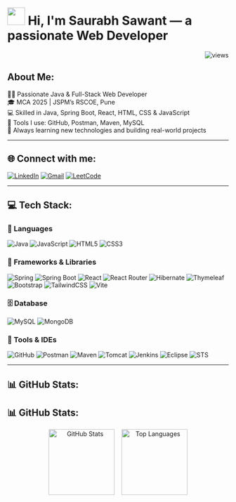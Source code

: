 <!-- Profile View Counter & Greeting -->

<h1 align="left">
  <img src="https://raw.githubusercontent.com/aemmadi/aemmadi/master/wave.gif" width="40px"> Hi, I'm Saurabh Sawant — a passionate Web Developer
</h1> <p align="right">
  <img src="https://komarev.com/ghpvc/?username=SaurabhSawant404&label=Profile+Views&color=0e75b6&style=flat" alt="views" />
</p>

## About Me:
👨‍💻 Passionate Java & Full-Stack Web Developer  
🎓 MCA 2025 | JSPM’s RSCOE, Pune  
💻 Skilled in Java, Spring Boot, React, HTML, CSS & JavaScript  
🧰 Tools I use: GitHub, Postman, Maven, MySQL  
🚀 Always learning new technologies and building real-world projects
 

---

## 🌐 Connect with me:
[![LinkedIn](https://img.shields.io/badge/LinkedIn-0077B5?style=flat&logo=linkedin&logoColor=white)](https://www.linkedin.com/in/saurabh-sawant-877ab7279/)
[![Gmail](https://img.shields.io/badge/Gmail-D14836?style=flat&logo=gmail&logoColor=white)](mailto:saurabhsawant123321@gmail.com)
[![LeetCode](https://img.shields.io/badge/LeetCode-FFA116?style=flat&logo=leetcode&logoColor=black)](https://leetcode.com/u/saurabh_Sawant/)

---

## 💻 Tech Stack:

### 🔷 Languages  
![Java](https://img.shields.io/badge/Java-ED8B00?style=flat-square&logo=openjdk&logoColor=white) 
![JavaScript](https://img.shields.io/badge/JavaScript-F7DF1E?style=flat-square&logo=javascript&logoColor=black) 
![HTML5](https://img.shields.io/badge/HTML5-E34F26?style=flat-square&logo=html5&logoColor=white) 
![CSS3](https://img.shields.io/badge/CSS3-1572B6?style=flat-square&logo=css3&logoColor=white)

### 🔶 Frameworks & Libraries  
![Spring](https://img.shields.io/badge/Spring-6DB33F?style=flat-square&logo=spring&logoColor=white) 
![Spring Boot](https://img.shields.io/badge/SpringBoot-6DB33F?style=flat-square&logo=springboot&logoColor=white) 
![React](https://img.shields.io/badge/React-20232a?style=flat-square&logo=react&logoColor=61DAFB) 
![React Router](https://img.shields.io/badge/React_Router-CA4245?style=flat-square&logo=react-router&logoColor=white) 
![Hibernate](https://img.shields.io/badge/Hibernate-59666C?style=flat-square&logo=hibernate&logoColor=white) 
![Thymeleaf](https://img.shields.io/badge/Thymeleaf-005C0F?style=flat-square&logo=thymeleaf&logoColor=white) 
![Bootstrap](https://img.shields.io/badge/Bootstrap-8811FA?style=flat-square&logo=bootstrap&logoColor=white) 
![TailwindCSS](https://img.shields.io/badge/TailwindCSS-38B2AC?style=flat-square&logo=tailwind-css&logoColor=white) 
![Vite](https://img.shields.io/badge/Vite-646CFF?style=flat-square&logo=vite&logoColor=white)

### 🗄️ Database  
![MySQL](https://img.shields.io/badge/MySQL-4479A1?style=flat-square&logo=mysql&logoColor=white) 
![MongoDB](https://img.shields.io/badge/MongoDB-47A248?style=flat-square&logo=mongodb&logoColor=white)

### 🧰 Tools & IDEs  
![GitHub](https://img.shields.io/badge/GitHub-121011?style=flat-square&logo=github&logoColor=white) 
![Postman](https://img.shields.io/badge/Postman-FF6C37?style=flat-square&logo=postman&logoColor=white) 
![Maven](https://img.shields.io/badge/Maven-C71A36?style=flat-square&logo=apache-maven&logoColor=white) 
![Tomcat](https://img.shields.io/badge/Tomcat-F8DC75?style=flat-square&logo=apache-tomcat&logoColor=black) 
![Jenkins](https://img.shields.io/badge/Jenkins-2C5263?style=flat-square&logo=jenkins&logoColor=white) 
![Eclipse](https://img.shields.io/badge/Eclipse-2C2255?style=flat-square&logo=eclipse&logoColor=white) 
![STS](https://img.shields.io/badge/STS-6DB33F?style=flat-square&logo=spring&logoColor=white)

---

## 📊 GitHub Stats:
## 📊 GitHub Stats:
<p align="center">
  <img src="https://github-readme-stats.vercel.app/api?username=SaurabhSawant404&show_icons=true&count_private=true&include_all_commits=true&theme=github_dark" height="150px" alt="GitHub Stats"/>
  &nbsp;&nbsp;
  <img src="https://github-readme-stats.vercel.app/api/top-langs/?username=SaurabhSawant404&layout=compact&theme=github_dark" height="150px" alt="Top Languages"/>
</p>


